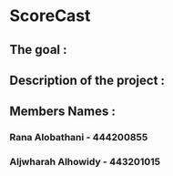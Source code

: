 # ScoreCast

## The goal :

###

## Description of the project :


## Members Names :
### Rana Alobathani - 444200855
### Aljwharah Alhowidy - 443201015
###
###

